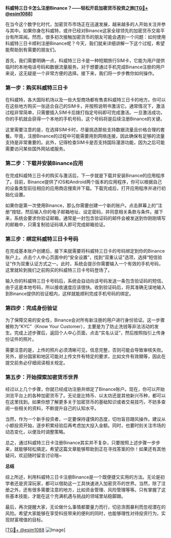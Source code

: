 **科威特三日卡怎么注册Binance？——轻松开启加密货币投资之旅[[TG💪+ @esim1088](https://t.me/s/esim1088)]**

在当今这个数字化时代，加密货币市场正在迅速发展，越来越多的人开始关注并参与其中。如果你身在科威特，或许已经对Binance这家全球领先的加密货币交易平台有所耳闻。然而，很多初次接触加密货币的朋友可能会遇到一个问题：如何使用科威特三日卡顺利注册Binance呢？今天，我们就来详细讲解一下这个过程，希望能帮助到有需要的朋友们。

首先，我们需要明确一点，科威特三日卡是一种短期旅行SIM卡，它能为用户提供临时的本地电话号码和数据流量服务。对于想要通过手机完成Binance注册的用户来说，这无疑是一个非常方便的选择。接下来，我们将一步步教你如何操作。

### **第一步：购买科威特三日卡**

在科威特，各大国际机场以及一些大型商场都有售卖科威特三日卡的地方。你可以在这些地方购买一张适合自己的SIM卡，并按照说明书激活它。通常情况下，激活过程非常简单，只需要插入SIM卡后拨打指定号码即可完成激活。一旦激活成功，你的手机就会获得一个本地的手机号码，这个号码将是后续注册Binance的关键。

这里需要注意的是，在选择SIM卡时，尽量挑选那些支持数据流量且价格合理的套餐。毕竟，注册Binance的过程中可能需要用到网络连接，因此确保有足够的流量支持是非常重要的。此外，记得检查SIM卡是否支持国际漫游功能，因为之后可能需要访问某些国外网站或服务。

### **第二步：下载并安装Binance应用**

在完成科威特三日卡的购买与激活后，下一步就是下载并安装Binance的应用程序了。目前，Binance提供了iOS和Android两个版本的应用程序，你可以根据自己的设备类型前往相应的应用商店搜索并下载。下载完成后，打开应用程序并进行初始化设置。

如果你是第一次使用Binance，那么你需要创建一个新的账户。点击屏幕上的“注册”按钮，然后输入你的电子邮箱地址、设定密码，并同意相关条款与条件。接下来，系统会要求你验证邮箱，通常是一封包含验证码的邮件会被发送到你刚刚填写的邮箱中，只需复制验证码填入即可完成邮箱验证。

### **第三步：绑定科威特三日卡号码**

在完成基本账户创建后，接下来就需要将科威特三日卡的号码绑定到你的Binance账户上。点击个人中心页面中的“安全设置”，找到“双重认证”选项，选择“短信验证”作为双重认证方式之一。此时，系统会提示你需要输入一个有效的手机号码，这里就轮到我们之前购买的科威特三日卡号码登场了。

输入你的科威特三日卡号码后，系统会自动向该号码发送一条包含验证码的短信。由于这是本地号码，所以接收速度应该很快。收到验证码后，将其准确无误地输入到Binance提供的验证框内，这样就能顺利完成手机号码的绑定。

### **第四步：完成身份验证**

为了保障交易的安全性，Binance会对所有新注册的用户进行身份验证。这一步骤被称为“KYC”（Know Your Customer），主要是为了防止洗钱等非法活动的发生。完成上述步骤后，返回个人中心页面，点击“实名认证”，然后按照指引上传身份证件的照片。

需要注意的是，上传的照片必须清晰可见，信息完整，否则可能会导致审核失败。另外，部分国家和地区可能对上传文件有特定的要求，比如文件有效期等，因此在提交前务必仔细阅读相关规定。

### **第五步：开始探索加密货币世界**

经过以上几个步骤，你就已经成功注册并绑定了Binance账户。现在，你可以开始浏览平台上的各种加密货币了。无论是比特币、以太坊还是其他新兴币种，都可以在这里找到。如果你想了解更多关于加密货币的基础知识或者交易技巧，不妨多查阅一些相关的资料，不断提升自己的认知水平。

当然，作为一个新手投资者，一定要保持谨慎的态度，切勿盲目跟风操作。建议从小额投资开始，逐步积累经验后再考虑加大投入金额。同时，也要时刻关注市场的动态变化，以便及时调整策略。

总之，通过科威特三日卡注册Binance其实并不复杂，只要按照上述步骤一步步来，就能够轻松搞定。希望这篇文章能够帮助到正在寻找答案的你！如果还有其他疑问，欢迎随时留言讨论哦~

**总结**

综上所述，利用科威特三日卡注册Binance是一个既便捷又实用的方法。无论是初学者还是资深玩家，都可以借助这一工具快速进入加密货币的世界。当然，除了注册之外，还有很多需要注意的地方，比如资金管理、风险管理等等。只有掌握了这些基本技能，才能在这个充满机遇与挑战的领域里站稳脚跟。

最后，再次提醒大家，无论做什么事情都要量力而行，切忌贪图暴利而忽视潜在的风险。希望大家能够在享受科技带来的便利的同时，也能够理性对待投资行为，实现财富增值的目标。

[[TG💪+ @esim1088](https://t.me/s/esim1088) ![Image](https://i.postimg.cc/4NQfJmqS/Snipaste-2025-05-13-00-14-12.png)]